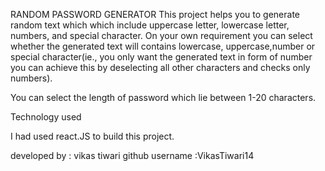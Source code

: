 RANDOM PASSWORD GENERATOR
This project helps you to generate random text which which include uppercase letter, lowercase letter,
numbers, and special character. On your own requirement you can select whether the generated text will
contains lowercase, uppercase,number or special character(ie., you only want the generated text in form
of number you can achieve this by deselecting all other characters and checks only numbers).

You can select the length of password which lie between 1-20 characters.


Technology used

I had used react.JS to build this project.

developed by : vikas tiwari
      github username :VikasTiwari14